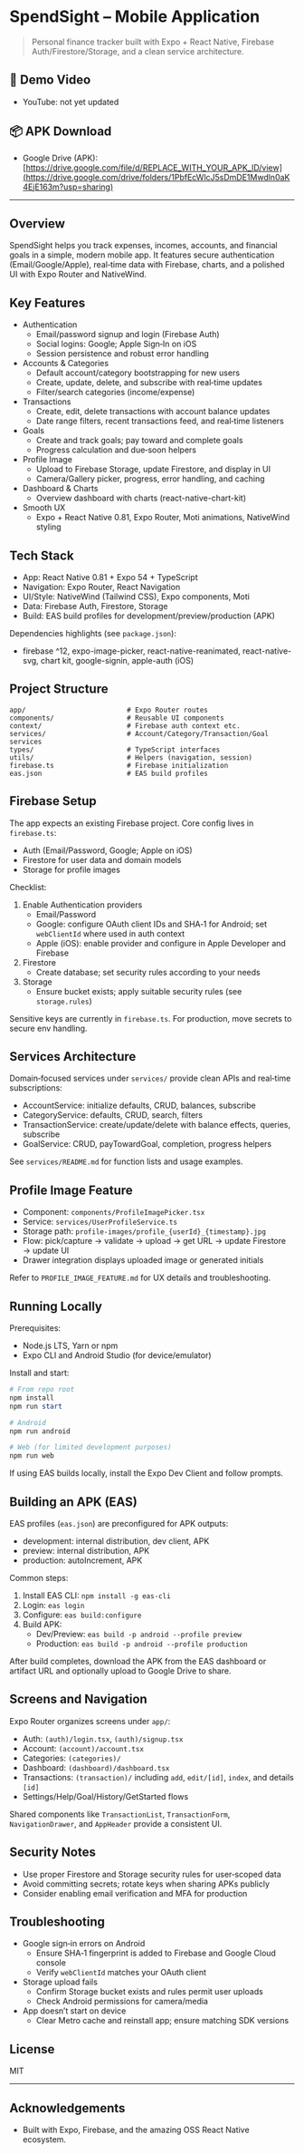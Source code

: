 # SpendSight – Mobile Application

> Personal finance tracker built with Expo + React Native, Firebase Auth/Firestore/Storage, and a clean service architecture.

## 🎥 Demo Video

- YouTube: not yet updated

## 📦 APK Download

- Google Drive (APK): [https://drive.google.com/file/d/REPLACE_WITH_YOUR_APK_ID/view](https://drive.google.com/drive/folders/1PbfEcWlcJ5sDmDE1Mwdln0aK4EjE163m?usp=sharing)

---

## Overview

SpendSight helps you track expenses, incomes, accounts, and financial goals in a simple, modern mobile app. It features secure authentication (Email/Google/Apple), real‑time data with Firebase, charts, and a polished UI with Expo Router and NativeWind.

## Key Features

- Authentication
  - Email/password signup and login (Firebase Auth)
  - Social logins: Google; Apple Sign‑In on iOS
  - Session persistence and robust error handling
- Accounts & Categories
  - Default account/category bootstrapping for new users
  - Create, update, delete, and subscribe with real‑time updates
  - Filter/search categories (income/expense)
- Transactions
  - Create, edit, delete transactions with account balance updates
  - Date range filters, recent transactions feed, and real‑time listeners
- Goals
  - Create and track goals; pay toward and complete goals
  - Progress calculation and due‑soon helpers
- Profile Image
  - Upload to Firebase Storage, update Firestore, and display in UI
  - Camera/Gallery picker, progress, error handling, and caching
- Dashboard & Charts
  - Overview dashboard with charts (react-native-chart-kit)
- Smooth UX
  - Expo + React Native 0.81, Expo Router, Moti animations, NativeWind styling

## Tech Stack

- App: React Native 0.81 + Expo 54 + TypeScript
- Navigation: Expo Router, React Navigation
- UI/Style: NativeWind (Tailwind CSS), Expo components, Moti
- Data: Firebase Auth, Firestore, Storage
- Build: EAS build profiles for development/preview/production (APK)

Dependencies highlights (see `package.json`):

- firebase ^12, expo-image-picker, react-native-reanimated, react-native-svg, chart kit, google-signin, apple-auth (iOS)

## Project Structure

```
app/                         # Expo Router routes
components/                  # Reusable UI components
context/                     # Firebase auth context etc.
services/                    # Account/Category/Transaction/Goal services
types/                       # TypeScript interfaces
utils/                       # Helpers (navigation, session)
firebase.ts                  # Firebase initialization
eas.json                     # EAS build profiles
```

## Firebase Setup

The app expects an existing Firebase project. Core config lives in `firebase.ts`:

- Auth (Email/Password, Google; Apple on iOS)
- Firestore for user data and domain models
- Storage for profile images

Checklist:

1. Enable Authentication providers
   - Email/Password
   - Google: configure OAuth client IDs and SHA‑1 for Android; set `webClientId` where used in auth context
   - Apple (iOS): enable provider and configure in Apple Developer and Firebase
2. Firestore
   - Create database; set security rules according to your needs
3. Storage
   - Ensure bucket exists; apply suitable security rules (see `storage.rules`)

Sensitive keys are currently in `firebase.ts`. For production, move secrets to secure env handling.

## Services Architecture

Domain‑focused services under `services/` provide clean APIs and real‑time subscriptions:

- AccountService: initialize defaults, CRUD, balances, subscribe
- CategoryService: defaults, CRUD, search, filters
- TransactionService: create/update/delete with balance effects, queries, subscribe
- GoalService: CRUD, payTowardGoal, completion, progress helpers

See `services/README.md` for function lists and usage examples.

## Profile Image Feature

- Component: `components/ProfileImagePicker.tsx`
- Service: `services/UserProfileService.ts`
- Storage path: `profile-images/profile_{userId}_{timestamp}.jpg`
- Flow: pick/capture → validate → upload → get URL → update Firestore → update UI
- Drawer integration displays uploaded image or generated initials

Refer to `PROFILE_IMAGE_FEATURE.md` for UX details and troubleshooting.

## Running Locally

Prerequisites:

- Node.js LTS, Yarn or npm
- Expo CLI and Android Studio (for device/emulator)

Install and start:

```powershell
# From repo root
npm install
npm run start

# Android
npm run android

# Web (for limited development purposes)
npm run web
```

If using EAS builds locally, install the Expo Dev Client and follow prompts.

## Building an APK (EAS)

EAS profiles (`eas.json`) are preconfigured for APK outputs:

- development: internal distribution, dev client, APK
- preview: internal distribution, APK
- production: autoIncrement, APK

Common steps:

1. Install EAS CLI: `npm install -g eas-cli`
2. Login: `eas login`
3. Configure: `eas build:configure`
4. Build APK:
   - Dev/Preview: `eas build -p android --profile preview`
   - Production: `eas build -p android --profile production`

After build completes, download the APK from the EAS dashboard or artifact URL and optionally upload to Google Drive to share.

## Screens and Navigation

Expo Router organizes screens under `app/`:

- Auth: `(auth)/login.tsx`, `(auth)/signup.tsx`
- Account: `(account)/account.tsx`
- Categories: `(categories)/`
- Dashboard: `(dashboard)/dashboard.tsx`
- Transactions: `(transaction)/` including `add`, `edit/[id]`, `index`, and details `[id]`
- Settings/Help/Goal/History/GetStarted flows

Shared components like `TransactionList`, `TransactionForm`, `NavigationDrawer`, and `AppHeader` provide a consistent UI.

## Security Notes

- Use proper Firestore and Storage security rules for user‑scoped data
- Avoid committing secrets; rotate keys when sharing APKs publicly
- Consider enabling email verification and MFA for production

## Troubleshooting

- Google sign‑in errors on Android
  - Ensure SHA‑1 fingerprint is added to Firebase and Google Cloud console
  - Verify `webClientId` matches your OAuth client
- Storage upload fails
  - Confirm Storage bucket exists and rules permit user uploads
  - Check Android permissions for camera/media
- App doesn’t start on device
  - Clear Metro cache and reinstall app; ensure matching SDK versions

## License

MIT

---

## Acknowledgements

- Built with Expo, Firebase, and the amazing OSS React Native ecosystem.

